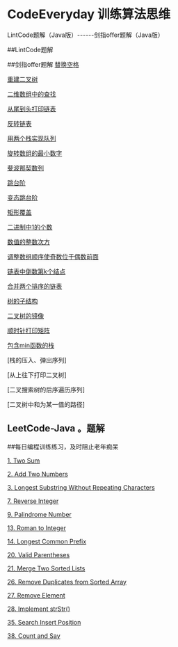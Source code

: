 # CodeEveryday 训练算法思维

LintCode题解（Java版）------剑指offer题解（Java版）

##LintCode题解


##剑指offer题解
[替换空格][3]

[重建二叉树][1]

[二维数组中的查找][2]

[从尾到头打印链表][4]

[反转链表][5]

[用两个栈实现队列][6]

[旋转数组的最小数字][7]

[斐波那契数列][8]

[跳台阶][9]

[变态跳台阶][10]

[矩形覆盖][11]

[二进制中1的个数][12]

[数值的整数次方][13]

[调整数组顺序使奇数位于偶数前面][14]

[链表中倒数第k个结点][15]

[合并两个排序的链表][16]

[树的子结构][17]

[二叉树的镜像][18]

[顺时针打印矩阵][19]

[包含min函数的栈][20]

[栈的压入、弹出序列]

[从上往下打印二叉树]

[二叉搜索树的后序遍历序列]

[二叉树中和为某一值的路径]



  [1]: https://github.com/BaymaxTong/LintCode-Java/blob/master/JSoffer/%E9%87%8D%E5%BB%BA%E4%BA%8C%E5%8F%89%E6%A0%91.md
  [2]: https://github.com/BaymaxTong/LintCode-Java/blob/master/JSoffer/%E4%BA%8C%E7%BB%B4%E6%95%B0%E7%BB%84%E4%B8%AD%E7%9A%84%E6%9F%A5%E6%89%BE.md
  [3]: https://github.com/BaymaxTong/LintCode-Java/blob/master/JSoffer/%E6%9B%BF%E6%8D%A2%E7%A9%BA%E6%A0%BC.md
  [4]: https://github.com/BaymaxTong/LintCode-Java/blob/master/JSoffer/%E4%BB%8E%E5%B0%BE%E5%88%B0%E5%A4%B4%E6%89%93%E5%8D%B0%E9%93%BE%E8%A1%A8.md
  [5]: https://github.com/BaymaxTong/LintCode-Java/blob/master/JSoffer/%E5%8F%8D%E8%BD%AC%E9%93%BE%E8%A1%A8.md
  [6]: https://github.com/BaymaxTong/LintCode-Java/blob/master/JSoffer/%E7%94%A8%E4%B8%A4%E4%B8%AA%E6%A0%88%E5%AE%9E%E7%8E%B0%E9%98%9F%E5%88%97.md 
  [7]: https://github.com/BaymaxTong/LintCode-Java/blob/master/JSoffer/%E6%97%8B%E8%BD%AC%E6%95%B0%E7%BB%84%E7%9A%84%E6%9C%80%E5%B0%8F%E6%95%B0%E5%AD%97.md
  [8]: https://github.com/BaymaxTong/LintCode-Java/blob/master/JSoffer/%E6%96%90%E6%B3%A2%E9%82%A3%E5%A5%91%E6%95%B0%E5%88%97.md 
  [9]: https://github.com/BaymaxTong/LintCode-Java/blob/master/JSoffer/%E8%B7%B3%E5%8F%B0%E9%98%B6.md
  [10]: https://github.com/BaymaxTong/LintCode-Java/blob/master/JSoffer/%E5%8F%98%E6%80%81%E8%B7%B3%E5%8F%B0%E9%98%B6.md
  [11]: https://github.com/BaymaxTong/LintCode-Java/blob/master/JSoffer/%E7%9F%A9%E5%BD%A2%E8%A6%86%E7%9B%96.md
  [12]: https://github.com/BaymaxTong/LintCode-Java/blob/master/JSoffer/%E4%BA%8C%E8%BF%9B%E5%88%B6%E4%B8%AD1%E7%9A%84%E4%B8%AA%E6%95%B0.md
  [13]: https://github.com/BaymaxTong/LintCode-Java/blob/master/JSoffer/%E6%95%B0%E5%80%BC%E7%9A%84%E6%95%B4%E6%95%B0%E6%AC%A1%E6%96%B9.md
  [14]: https://github.com/BaymaxTong/LintCode-Java/blob/master/JSoffer/%E8%B0%83%E6%95%B4%E6%95%B0%E7%BB%84%E9%A1%BA%E5%BA%8F%E4%BD%BF%E5%A5%87%E6%95%B0%E4%BD%8D%E4%BA%8E%E5%81%B6%E6%95%B0%E5%89%8D%E9%9D%A2.md
  [15]: https://github.com/BaymaxTong/LintCode-Java/blob/master/JSoffer/%E9%93%BE%E8%A1%A8%E4%B8%AD%E5%80%92%E6%95%B0%E7%AC%ACk%E4%B8%AA%E7%BB%93%E7%82%B9.md
  [16]: https://github.com/BaymaxTong/LintCode-Java/blob/master/JSoffer/%E5%90%88%E5%B9%B6%E4%B8%A4%E4%B8%AA%E6%8E%92%E5%BA%8F%E7%9A%84%E9%93%BE%E8%A1%A8.md
  [17]: https://github.com/BaymaxTong/LintCode-Java/blob/master/JSoffer/%E6%A0%91%E7%9A%84%E5%AD%90%E7%BB%93%E6%9E%84.md
  [18]: https://github.com/BaymaxTong/LintCode-Java/blob/master/JSoffer/%E4%BA%8C%E5%8F%89%E6%A0%91%E7%9A%84%E9%95%9C%E5%83%8F.md
  [19]: https://github.com/BaymaxTong/LintCode-Java/blob/master/JSoffer/%E9%A1%BA%E6%97%B6%E9%92%88%E6%89%93%E5%8D%B0%E7%9F%A9%E9%98%B5.md
  [20]: https://github.com/BaymaxTong/LintCode-Java/blob/master/JSoffer/%E5%8C%85%E5%90%ABmin%E5%87%BD%E6%95%B0%E7%9A%84%E6%A0%88.md


## LeetCode-Java 。题解

##每日编程训练练习，及时阻止老年痴呆

[1. Two Sum](https://github.com/BaymaxTong/LeetCode-Java/blob/master/LeetCode/1.%20Two%20Sum.md)

[2. Add Two Numbers](https://github.com/BaymaxTong/LeetCode-Java/blob/master/LeetCode/2.%20Add%20Two%20Numbers.md)

[3. Longest Substring Without Repeating Characters](https://github.com/BaymaxTong/LeetCode-Java/blob/master/LeetCode/3.%20Longest%20Substring%20Without%20Repeating%20Characters.md)



[7. Reverse Integer](https://github.com/BaymaxTong/LeetCode-Java/blob/master/LeetCode/7.%20Reverse%20Integer.md)

[9. Palindrome Number](https://github.com/BaymaxTong/LeetCode-Java/blob/master/LeetCode/9.%20Palindrome%20Number.md)



[13. Roman to Integer](https://github.com/BaymaxTong/LeetCode-Java/blob/master/LeetCode/13.%20Roman%20to%20Integer.md)

[14. Longest Common Prefix](https://github.com/BaymaxTong/LeetCode-Java/blob/master/LeetCode/14.%20Longest%20Common%20Prefix.md)




[20. Valid Parentheses](https://github.com/BaymaxTong/LeetCode-Java/blob/master/LeetCode/20.%20Valid%20Parentheses.md)

[21. Merge Two Sorted Lists](https://github.com/BaymaxTong/LeetCode-Java/blob/master/LeetCode/21.%20Merge%20Two%20Sorted%20Lists.md)


[26. Remove Duplicates from Sorted Array](https://github.com/BaymaxTong/LeetCode-Java/blob/master/LeetCode/26.%20Remove%20Duplicates%20from%20Sorted%20Array.md)

[27. Remove Element](https://github.com/BaymaxTong/LeetCode-Java/blob/master/LeetCode/27.%20Remove%20Element.md)

[28. Implement strStr()](https://github.com/BaymaxTong/LeetCode-Java/blob/master/LeetCode/28.%20Implement%20strStr().md)


[35. Search Insert Position](https://github.com/BaymaxTong/LeetCode-Java/blob/master/LeetCode/35.%20Search%20Insert%20Position.md)

[38. Count and Say](https://github.com/BaymaxTong/LeetCode-Java/blob/master/LeetCode/38.%20Count%20and%20Say.md)
